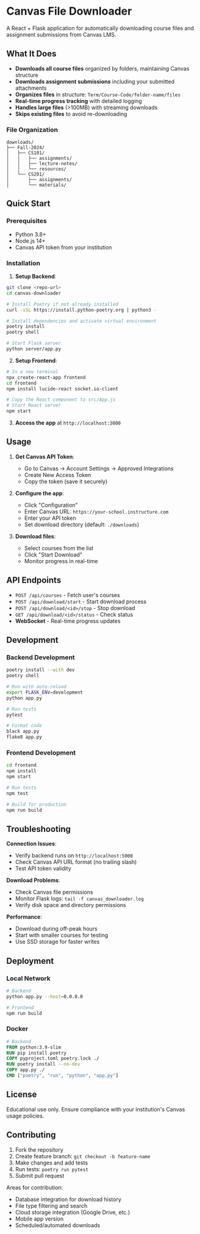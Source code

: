 # Canvas File Downloader

A React + Flask application for automatically downloading course files and assignment submissions from Canvas LMS.

## What It Does

- **Downloads all course files** organized by folders, maintaining Canvas structure  
- **Downloads assignment submissions** including your submitted attachments
- **Organizes files** in structure: `Term/Course-Code/folder-name/files`
- **Real-time progress tracking** with detailed logging
- **Handles large files** (>100MB) with streaming downloads
- **Skips existing files** to avoid re-downloading

### File Organization
```
downloads/
├── Fall-2024/
│   ├── CS101/
│   │   ├── assignments/
│   │   ├── lecture-notes/
│   │   └── resources/
│   └── CS201/
│       ├── assignments/
│       └── materials/
```

## Quick Start

### Prerequisites
- Python 3.8+
- Node.js 14+
- Canvas API token from your institution

### Installation

1. **Setup Backend**:
```bash
git clone <repo-url>
cd canvas-downloader

# Install Poetry if not already installed
curl -sSL https://install.python-poetry.org | python3 -

# Install dependencies and activate virtual environment
poetry install
poetry shell

# Start Flask server
python server/app.py
```

2. **Setup Frontend**:
```bash
# In a new terminal
npx create-react-app frontend
cd frontend
npm install lucide-react socket.io-client

# Copy the React component to src/App.js
# Start React server
npm start
```

3. **Access the app** at `http://localhost:3000`

## Usage

1. **Get Canvas API Token**:
   - Go to Canvas → Account Settings → Approved Integrations
   - Create New Access Token
   - Copy the token (save it securely)

2. **Configure the app**:
   - Click "Configuration" 
   - Enter Canvas URL: `https://your-school.instructure.com`
   - Enter your API token
   - Set download directory (default: `./downloads`)

3. **Download files**:
   - Select courses from the list
   - Click "Start Download"
   - Monitor progress in real-time

## API Endpoints

- `POST /api/courses` - Fetch user's courses
- `POST /api/download/start` - Start download process  
- `POST /api/download/<id>/stop` - Stop download
- `GET /api/download/<id>/status` - Check status
- **WebSocket** - Real-time progress updates

## Development

### Backend Development
```bash
poetry install --with dev
poetry shell

# Run with auto-reload
export FLASK_ENV=development
python app.py

# Run tests
pytest

# Format code
black app.py
flake8 app.py
```

### Frontend Development  
```bash
cd frontend
npm install
npm start

# Run tests
npm test

# Build for production
npm run build
```

## Troubleshooting

**Connection Issues**:
- Verify backend runs on `http://localhost:5000`
- Check Canvas API URL format (no trailing slash)
- Test API token validity

**Download Problems**:
- Check Canvas file permissions
- Monitor Flask logs: `tail -f canvas_downloader.log`
- Verify disk space and directory permissions

**Performance**:
- Download during off-peak hours
- Start with smaller courses for testing
- Use SSD storage for faster writes

## Deployment

### Local Network
```bash
# Backend
python app.py --host=0.0.0.0

# Frontend  
npm run build
```

### Docker
```dockerfile
# Backend
FROM python:3.9-slim
RUN pip install poetry
COPY pyproject.toml poetry.lock ./
RUN poetry install --no-dev
COPY app.py ./
CMD ["poetry", "run", "python", "app.py"]
```

## License

Educational use only. Ensure compliance with your institution's Canvas usage policies.

## Contributing

1. Fork the repository
2. Create feature branch: `git checkout -b feature-name`
3. Make changes and add tests
4. Run tests: `poetry run pytest`
5. Submit pull request

Areas for contribution:
- Database integration for download history
- File type filtering and search
- Cloud storage integration (Google Drive, etc.)
- Mobile app version
- Scheduled/automated downloads
